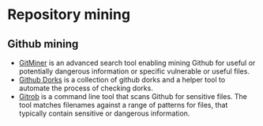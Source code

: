 # Repository mining

## Github mining

* [GitMiner](https://github.com/UnkL4b/GitMiner) is an advanced search tool enabling mining Github for useful or potentially dangerous information or specific vulnerable or useful files.
* [Github Dorks](https://github.com/techgaun/github-dorks) is a collection of github dorks and a helper tool to automate the process of checking dorks.
* [Gitrob](https://github.com/michenriksen/gitrob) is a command line tool that scans Github for sensitive files. The tool matches filenames against a range of patterns for files, that typically contain sensitive or dangerous information.

